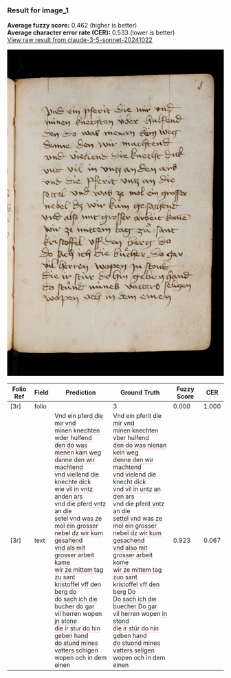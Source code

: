 ### Result for image_1
**Average fuzzy score:** 0.462 (higher is better)<br>**Average character error rate (CER):** 0.533 (lower is better)<br>[View raw result from claude-3-5-sonnet-20241022](https://github.com/RISE-UNIBAS/humanities_data_benchmark/blob/main/results/2025-10-24/T0288/request_T0288_image_1.json)

<img src="https://github.com/RISE-UNIBAS/humanities_data_benchmark/blob/main/benchmarks/medieval_manuscripts/images/image_1.jpg?raw=true" alt="image_1" width="800px">

<style>
.diff { text-decoration: underline; text-decoration-color: #ffcccc; text-decoration-style: wavy; }
</style>

| Folio Ref | Field | Prediction | Ground Truth | Fuzzy Score | CER |
|-----------|-------|------------|--------------|-------------|-----|
| [3r] | folio |  | <span class="diff">3</span> | 0.000 | 1.000 |
| [3r] | text | Vnd ein pfer<span class="diff">d die mir vnd<br>minen knechten wder hulfend<br>den do was menen kam weg<br>danne den wir machtend<br>vnd viellend die knechte dick<br>wie vil in vntz anden ars<br></span>vnd die pfer<span class="diff">d vntz an die<br>setel vnd was ze mol ein grosser<br>nebel dz wir kum gesahend<br>vnd als mit grosser arbeit kame<br>wir ze mittem tag zu sant<br>kristoffel vff den berg do<br>do sach ich die bucher do gar<br></span>vil herren wopen <span class="diff">jn stone<br>die ir stur do hin geben hand<br>do stund mines vatters schigen<br></span>wopen och in dem einen | Vnd ein pfer<span class="diff">it die mir vnd<br> minen knechten vber hulfend<br> den do was nienan kein weg<br> denne den wir machtend<br> vnd vielend die knecht dick<br> vnd vil in untz an den ars<br> </span>vnd die pfer<span class="diff">it vntz an die <br> settel vnd was ze mol ein grosser<br> nebel dz wir kum gesachend<br> vnd also mit grosser arbeit kome<br> wir ze mittem tag zuo sant<br> kristoffel vff den berg Do<br> Do sach ich die buecher Do gar<br> </span>vil herren wopen <span class="diff">in stond<br> die ir stür do hin geben hand<br> do stuond mines vatters seligen<br> </span>wopen och in dem einen | 0.923 | 0.067 |
